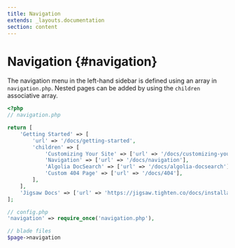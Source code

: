 ```yaml
---
title: Navigation
extends: _layouts.documentation
section: content
---
```


# Navigation {#navigation}

The navigation menu in the left-hand sidebar is defined using an array in `navigation.php`. Nested pages can be added by using the `children` associative array.

```php
<?php
// navigation.php

return [
    'Getting Started' => [
        'url' => '/docs/getting-started',
        'children' => [
            'Customizing Your Site' => ['url' => '/docs/customizing-your-site'],
            'Navigation' => ['url' => '/docs/navigation'],
            'Algolia DocSearch' => ['url' => '/docs/algolia-docsearch'],
            'Custom 404 Page' => ['url' => '/docs/404'],
        ],
    ],
    'Jigsaw Docs' => ['url' => 'https://jigsaw.tighten.co/docs/installation'],
];

// config.php
'navigation' => require_once('navigation.php'),

// blade files
$page->navigation
```
